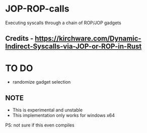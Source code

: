# JOP-ROP-calls
Executing syscalls through a chain of ROP/JOP gadgets


## Credits - https://kirchware.com/Dynamic-Indirect-Syscalls-via-JOP-or-ROP-in-Rust


# TO DO

- randomize gadget selection

## NOTE

- This is experimental and unstable
- This implementation only works for windows x64


PS: not sure if this even compiles
